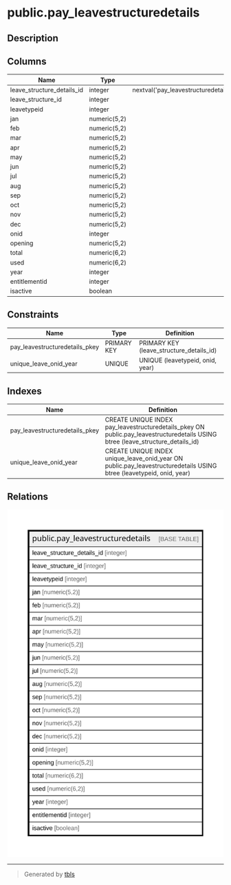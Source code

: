 # public.pay_leavestructuredetails

## Description

## Columns

| Name | Type | Default | Nullable | Children | Parents | Comment |
| ---- | ---- | ------- | -------- | -------- | ------- | ------- |
| leave_structure_details_id | integer | nextval('pay_leavestructuredetails_leave_structure_details_id_seq'::regclass) | false |  |  |  |
| leave_structure_id | integer |  | true |  |  |  |
| leavetypeid | integer |  | true |  |  |  |
| jan | numeric(5,2) |  | true |  |  |  |
| feb | numeric(5,2) |  | true |  |  |  |
| mar | numeric(5,2) |  | true |  |  |  |
| apr | numeric(5,2) |  | true |  |  |  |
| may | numeric(5,2) |  | true |  |  |  |
| jun | numeric(5,2) |  | true |  |  |  |
| jul | numeric(5,2) |  | true |  |  |  |
| aug | numeric(5,2) |  | true |  |  |  |
| sep | numeric(5,2) |  | true |  |  |  |
| oct | numeric(5,2) |  | true |  |  |  |
| nov | numeric(5,2) |  | true |  |  |  |
| dec | numeric(5,2) |  | true |  |  |  |
| onid | integer |  | true |  |  |  |
| opening | numeric(5,2) |  | true |  |  |  |
| total | numeric(6,2) |  | true |  |  |  |
| used | numeric(6,2) |  | true |  |  |  |
| year | integer |  | true |  |  |  |
| entitlementid | integer |  | true |  |  |  |
| isactive | boolean |  | true |  |  |  |

## Constraints

| Name | Type | Definition |
| ---- | ---- | ---------- |
| pay_leavestructuredetails_pkey | PRIMARY KEY | PRIMARY KEY (leave_structure_details_id) |
| unique_leave_onid_year | UNIQUE | UNIQUE (leavetypeid, onid, year) |

## Indexes

| Name | Definition |
| ---- | ---------- |
| pay_leavestructuredetails_pkey | CREATE UNIQUE INDEX pay_leavestructuredetails_pkey ON public.pay_leavestructuredetails USING btree (leave_structure_details_id) |
| unique_leave_onid_year | CREATE UNIQUE INDEX unique_leave_onid_year ON public.pay_leavestructuredetails USING btree (leavetypeid, onid, year) |

## Relations

![er](public.pay_leavestructuredetails.svg)

---

> Generated by [tbls](https://github.com/k1LoW/tbls)
